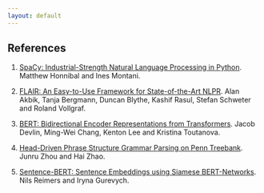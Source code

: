 ```yaml
---
layout: default
---
```


## References
1. [SpaCy: Industrial-Strength Natural Language Processing in Python](https://spacy.io/).
Matthew Honnibal and Ines Montani.

2. [FLAIR: An Easy-to-Use Framework for State-of-the-Art NLPR](https://www.aclweb.org/anthology/papers/N/N19/N19-4010/).
Alan Akbik, Tanja Bergmann, Duncan Blythe, Kashif Rasul, Stefan Schweter and Roland Vollgraf.

3. [BERT: Bidirectional Encoder Representations from Transformers](https://arxiv.org/abs/1810.04805).
Jacob Devlin, Ming-Wei Chang, Kenton Lee and  Kristina Toutanova.

4. [Head-Driven Phrase Structure Grammar Parsing on Penn Treebank](https://arxiv.org/abs/1907.02684/).
Junru Zhou and Hai Zhao.

5. [Sentence-BERT: Sentence Embeddings using Siamese BERT-Networks](https://arxiv.org/abs/1908.10084/).
Nils Reimers and Iryna Gurevych.

